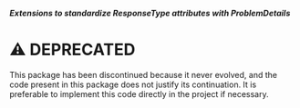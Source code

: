 ***Extensions to standardize ResponseType attributes with ProblemDetails***


# :warning: DEPRECATED

This package has been discontinued because it never evolved, and the code present in this package does not justify its continuation. It is preferable to implement this code directly in the project if necessary.
